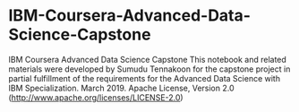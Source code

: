 # IBM-Coursera-Advanced-Data-Science-Capstone
IBM Coursera Advanced Data Science Capstone
This notebook and related materials were developed by Sumudu Tennakoon for the capstone project in partial fulfillment of the requirements for the Advanced Data Science with IBM Specialization. 
March 2019. 
Apache License, Version 2.0 (http://www.apache.org/licenses/LICENSE-2.0)
